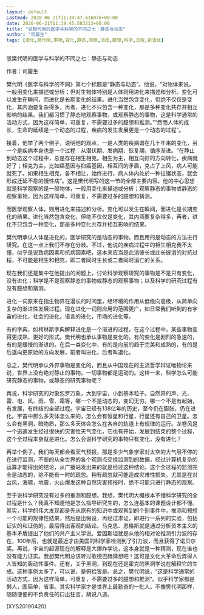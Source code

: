 ```yaml
---
layout: default
Lastmod: 2020-06-21T11:39:47.616076+00:00
date: 2020-06-21T11:39:45.583213+00:00
title: "驳樊代明的医学与科学的不同之七：静态与动态"
author: "司履生"
tags: [进化,樊代明,事物,变化,静态,观察,动态,臆想,科学,过程,新语丝]
---
```


驳樊代明的医学与科学的不同之七：静态与动态

作者：司履生

樊代明《医学与科学的不同》第七个标题是“静态与动态”。他说，“对物体来说，一般用变化来描述或分析；但对生物体特别是人体则用进化来描述和分析。变化可以发生在瞬间，而进化是长期变化的结果。进化当然包含变化，但绝不仅仅是变化，其内涵要复杂得多，再者，进化不只包含一种变化，那是多种变化共存并相互影响的结果。我们都习惯了静态地观察事物，或观察静态的事物，这是科学通常的活动方式，因为这样简单，可重复，不需要过多的臆想和推测。”“然而人体的成长，生命的延续是一个动态的过程，疾病的发生发展更是一个动态的过程”。

接着，他举了两个例子，说明他的观点，一是人类的疾病谱在几十年来的变化，另一个是疾病本身也是一个过程：从潜伏期、发病期、恢复期，循序渐进。“在静止到动态这个过程中，总是存在相生相克。相生为主，相互向好的方向转化，疾病就好了；相克为主，比如癌基因与抑癌基因，相互间的矛盾，克占了上风，病人可能就死了。如果相生相克，各不相让，始终进行，病人体内处於一种拉锯状态，就会形成迁延不愈的慢性病”。这是樊代明写的这一节的全部主要内容。他的中心思想就是科学观察的是一般物体，一般用变化来描述或分析；观察静态的事物或静态的观察事物，因为这样简单，可重复，不需要过多的臆想和猜测。

而医学观察人体，则用进化来描述和分析。变化可以发生在瞬间，而进化是长期变化的结果。进化当然包含变化，但绝不仅仅是变化，其内涵要复杂得多，再者，进化不只包含一种变化，那是多种变化共存并相互影响的结果。

樊代明承认人体是进化的，医学研究的是动态的事物。而且用的是动态的方法进行研究。在这一点上我们不存在分歧。不过，他说的疾病过程中的相生相克我不太懂，似乎是说致病因素和抗病因素吧，这本来应当是此消彼长或此长彼消的对抗过程，不可能是相生和相克，即二者同时生长或二者同时消亡的关系。

现在我们还是集中在他提出的问题上，讨论科学观察研究的事物是不是只有变化，没有进化；科学是不是观察静态的事物或静态的观察事物；以及科学的研究过程有没有臆想和猜测。

进化一词原来在指生物界在漫长的时间里，经环境的作用从低级向高级，从简单向复杂的渐进性发展过程。现在进化一词则应用的范围更广，如日常我们听到的有宇宙的进化，社会的进化，语言的进化，市场的进化等。

有的字典，如柯林斯字典解释进化是一个渐进的过程，在这个过程中，某些事物变得更成熟，更好的形式。樊代明也承认事物是变化的。有的变化是剧烈的急速的，有的是缓慢的渐进的。在后一类变化中，有的是向前的趋于完美和成熟的，有的是后退向更原始的方向发展，前者叫进化，后者叫退化。

总之，樊代明承认外界事物是变化的，而且从中国现在的主流哲学辩证唯物论来说，世界上没有绝对静止的事物，一切事物都是运动的。这样一来，科学怎么可能研究静态的事物，或静态的研究事物呢？

再说，科学研究的对象包罗万象，大到宇宙，小到基本粒子。自然界的声、光、雷、电、风、雨、雪、霜等，哪一个不是动态的，变幻无穷。哪一个不是有起始，有发展，有终结的全部过程。宇宙已经有138亿年的历史，至今仍在膨胀，仍在进化。宇宙中那么多天体怎么来的，怎么会有恒星和行星，行星还有自己的卫星。怎么会有黑洞，暗物质，那么多天体会怎么在各自的轨道上有规律的运行。龙卷风是一个迅速发生经过很快的灾害性天气变化，它也有开始，发展到结束的整个过程，这个全过程本身就是进化。怎么会说科学研究的事物只有变化，没有进化？

再举个例子，我们每天都会看天气预报，那是多少气象学家对太空的大气层不停的在进行监测，不断的从全世界的各个观测点交换监测到的数据，经过计算机复杂的运算才能得出的结论，从广播站发出来的就是经过这种结论。这个全过程的监测完全是动态的，绝不能有一时的疏忽。稍有疏忽就可能造成灾难性损失。尤其是在对台风，海啸，地震，火山爆发这种自然灾害预报时，绝不可能只进行静态的观察。

至于说科学研究没有过多的推测和臆想。我想，樊代明大概根本不懂科学研究的全过程是什么？我真不知道他是怎么指导研究生的，怎么连基本的课题设计都不懂。其实，科学的伟大发现都是先从原有的知识中或观察到的个别事件中，推测和预想一个可能的规律性结果，然后提出假设，再经过求证，即进行一系列的实验，包括证实的和证伪的，最后得出客观的结论。马克思、恩格斯就是通过分析资本主义的基本矛盾提出了他们的共产主义学说。爱因斯坦就是从他的相对论推测引力波的存在，100年后，也就是最近才由美国的科学家检测到了引力波，而且获得了诺贝尔奖。再说，宇宙的起源现在的解释是大爆炸学说，这本身就是一种猜测，现在谁也没有能力证实。我想樊代明总该听过歌德巴赫猜想吧！这可是文化大革命后弄得人人皆知的轰动性事件。还有，关于黑洞，到现在还是霍克的黑洞学说在解释它的生成。这种事例太多了，可以说，是俯拾皆是。总之，樊代明说，“这是科学通常的活动方式，因为这样简单，可重复，不需要过多的臆想和推测”。似乎科学家都是懒人，图简单，省事。其实科学家才是世界上最勤奋的一批人。不像樊代明那样，随随便便的不负责任的口出狂言，胡说八道。

(XYS20190420)


